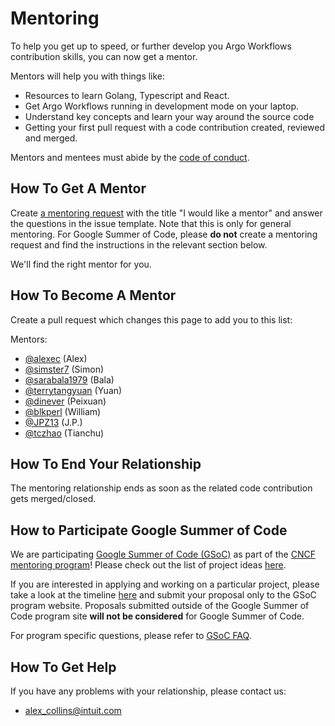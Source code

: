 # Mentoring

To help you get up to speed, or further develop you Argo Workflows contribution skills, you can now get a mentor.

Mentors will help you with things like:

* Resources to learn Golang, Typescript and React.
* Get Argo Workflows running in development mode on your laptop.
* Understand key concepts and learn your way around the source code
* Getting your first pull request with a code contribution created, reviewed and merged.

Mentors and mentees must abide by the [code of conduct](https://github.com/cncf/foundation/blob/master/code-of-conduct.md).

## How To Get A Mentor

Create [a mentoring request](https://github.com/argoproj/argo-workflows/issues/new/choose) with the title "I would like a mentor" and answer the questions in the issue template.
Note that this is only for general mentoring. For Google Summer of Code, please **do not** create a mentoring request and find the instructions in the relevant section below.

We'll find the right mentor for you.

## How To Become A Mentor

Create a pull request which changes this page to add you to this list:

Mentors:

* [@alexec](https://github.com/alexec) (Alex)
* [@simster7](https://github.com/simster7) (Simon)
* [@sarabala1979](https://github.com/sarabala1979) (Bala)
* [@terrytangyuan](https://github.com/terrytangyuan) (Yuan)
* [@dinever](https://github.com/dinever) (Peixuan)
* [@blkperl](https://github.com/blkperl) (William)
* [@JPZ13](https://github.com/JPZ13) (J.P.)
* [@tczhao](https://github.com/tczhao) (Tianchu)

## How To End Your Relationship

The mentoring relationship ends as soon as the related code contribution gets merged/closed.

## How to Participate Google Summer of Code

We are participating [Google Summer of Code (GSoC)](https://summerofcode.withgoogle.com/) as part of the [CNCF mentoring program](https://github.com/cncf/mentoring)! Please check out the list of project ideas [here](https://github.com/cncf/mentoring/blob/main/summerofcode/2022.md#argo).

If you are interested in applying and working on a particular project, please take a look at the timeline [here](https://developers.google.com/open-source/gsoc/timeline) and submit your proposal only to the GSoC program website. Proposals submitted outside of the Google Summer of Code program site **will not be considered** for Google Summer of Code.

For program specific questions, please refer to [GSoC FAQ](https://developers.google.com/open-source/gsoc/faq).

## How To Get Help

If you have any problems with your relationship, please contact us:

* alex_collins@intuit.com
<!-- * TODO - if some want to get help with Alex, then it cannot be alex they email -->

